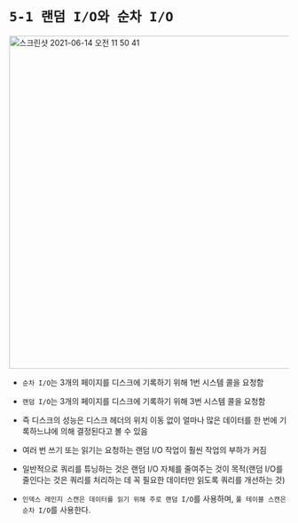 # `5-1 랜덤 I/O와 순차 I/O`

<img width="601" alt="스크린샷 2021-06-14 오전 11 50 41" src="https://user-images.githubusercontent.com/45676906/121833183-c0054200-cd06-11eb-8f81-22b573d7c7b3.png">

- `순차 I/O`는 3개의 페이지를 디스크에 기록하기 위해 1번 시스템 콜을 요청함

- `랜덤 I/O`는 3개의 페이지를 디스크에 기록하기 위해 3번 시스템 콜을 요청함

- 즉 디스크의 성능은 디스크 헤더의 위치 이동 없이 얼마나 많은 데이터를 한 번에 기록하느냐에 의해 결정된다고 볼 수 있음

- 여러 번 쓰기 또는 읽기는 요청하는 랜덤 I/O 작업이 훨씬 작업의 부하가 커짐

- 일반적으로 쿼리를 튜닝하는 것은 랜덤 I/O 자체를 줄여주는 것이 목적(랜덤 I/O를 줄인다는 것은 쿼리를 처리하는 데 꼭 필요한 데이터만 읽도록 쿼리를 개선하는 것)

- `인덱스 레인지 스캔은 데이터를 읽기 위해 주로 랜덤 I/O`를 사용하며, `풀 테이블 스캔은 순차 I/O`를 사용한다. 
